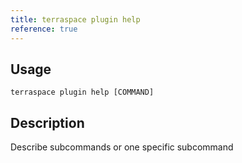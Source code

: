 ```yaml
---
title: terraspace plugin help
reference: true
---
```


## Usage

    terraspace plugin help [COMMAND]

## Description

Describe subcommands or one specific subcommand



